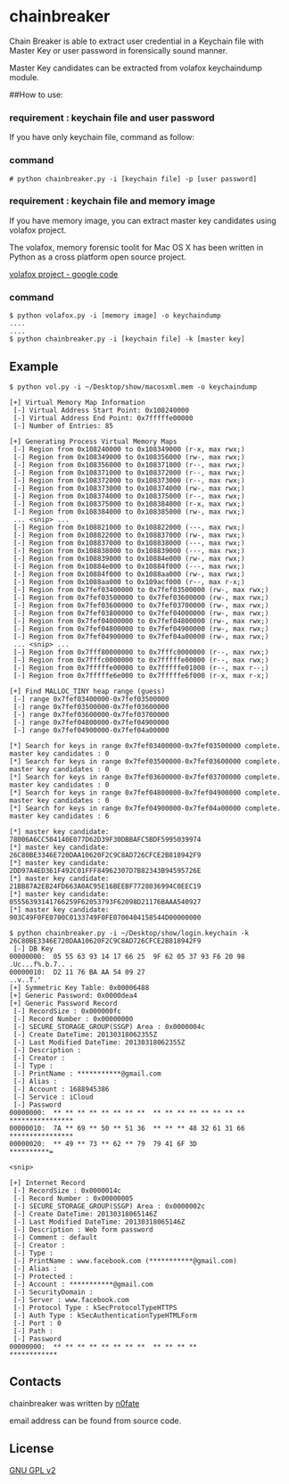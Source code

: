 chainbreaker
============

Chain Breaker is able to extract user credential in a Keychain file with Master Key or user password in forensically sound manner.

Master Key candidates can be extracted from volafox keychaindump module.


##How to use:

### requirement : keychain file and user password

If you have only keychain file, command as follow:

### command

    # python chainbreaker.py -i [keychain file] -p [user password]



### requirement : keychain file and memory image

If you have memory image, you can extract master key candidates using volafox project.

The volafox, memory forensic toolit for Mac OS X has been written in Python as a cross platform open source project.

[volafox project - google code](http://code.google.com/p/volafox/)

### command

    $ python volafox.py -i [memory image] -o keychaindump
    ....
    ....
    $ python chainbreaker.py -i [keychain file] -k [master key]


## Example
    $ python vol.py -i ~/Desktop/show/macosxml.mem -o keychaindump
    
    [+] Virtual Memory Map Information
     [-] Virtual Address Start Point: 0x108240000
     [-] Virtual Address End Point: 0x7fffffe00000
     [-] Number of Entries: 85
    
    [+] Generating Process Virtual Memory Maps
     [-] Region from 0x108240000 to 0x108349000 (r-x, max rwx;)
     [-] Region from 0x108349000 to 0x108356000 (rw-, max rwx;)
     [-] Region from 0x108356000 to 0x108371000 (r--, max rwx;)
     [-] Region from 0x108371000 to 0x108372000 (r--, max rwx;)
     [-] Region from 0x108372000 to 0x108373000 (r--, max rwx;)
     [-] Region from 0x108373000 to 0x108374000 (rw-, max rwx;)
     [-] Region from 0x108374000 to 0x108375000 (r--, max rwx;)
     [-] Region from 0x108375000 to 0x108384000 (r-x, max rwx;)
     [-] Region from 0x108384000 to 0x108385000 (rw-, max rwx;)
     ... <snip> ...
     [-] Region from 0x108821000 to 0x108822000 (---, max rwx;)
     [-] Region from 0x108822000 to 0x108837000 (rw-, max rwx;)
     [-] Region from 0x108837000 to 0x108838000 (---, max rwx;)
     [-] Region from 0x108838000 to 0x108839000 (---, max rwx;)
     [-] Region from 0x108839000 to 0x10884e000 (rw-, max rwx;)
     [-] Region from 0x10884e000 to 0x10884f000 (---, max rwx;)
     [-] Region from 0x10884f000 to 0x1088aa000 (rw-, max rwx;)
     [-] Region from 0x1088aa000 to 0x109acf000 (r--, max r-x;)
     [-] Region from 0x7fef03400000 to 0x7fef03500000 (rw-, max rwx;)
     [-] Region from 0x7fef03500000 to 0x7fef03600000 (rw-, max rwx;)
     [-] Region from 0x7fef03600000 to 0x7fef03700000 (rw-, max rwx;)
     [-] Region from 0x7fef03800000 to 0x7fef04000000 (rw-, max rwx;)
     [-] Region from 0x7fef04000000 to 0x7fef04800000 (rw-, max rwx;)
     [-] Region from 0x7fef04800000 to 0x7fef04900000 (rw-, max rwx;)
     [-] Region from 0x7fef04900000 to 0x7fef04a00000 (rw-, max rwx;)
     ... <snip> ...
     [-] Region from 0x7fff80000000 to 0x7fffc0000000 (r--, max rwx;)
     [-] Region from 0x7fffc0000000 to 0x7fffffe00000 (r--, max rwx;)
     [-] Region from 0x7fffffe00000 to 0x7fffffe01000 (r--, max r--;)
     [-] Region from 0x7fffffe6e000 to 0x7fffffe6f000 (r-x, max r-x;)
    
    [+] Find MALLOC_TINY heap range (guess)
     [-] range 0x7fef03400000-0x7fef03500000
     [-] range 0x7fef03500000-0x7fef03600000
     [-] range 0x7fef03600000-0x7fef03700000
     [-] range 0x7fef04800000-0x7fef04900000
     [-] range 0x7fef04900000-0x7fef04a00000
    
    [*] Search for keys in range 0x7fef03400000-0x7fef03500000 complete. master key candidates : 0
    [*] Search for keys in range 0x7fef03500000-0x7fef03600000 complete. master key candidates : 0
    [*] Search for keys in range 0x7fef03600000-0x7fef03700000 complete. master key candidates : 0
    [*] Search for keys in range 0x7fef04800000-0x7fef04900000 complete. master key candidates : 0
    [*] Search for keys in range 0x7fef04900000-0x7fef04a00000 complete. master key candidates : 6
    
    [*] master key candidate: 78006A6CC504140E077D62D39F30DBBAFC5BDF5995039974
    [*] master key candidate: 26C80BE3346E720DAA10620F2C9C8AD726CFCE2B818942F9
    [*] master key candidate: 2DD97A4ED361F492C01FFF84962307D7B82343B94595726E
    [*] master key candidate: 21BB87A2EB24FD663A0AC95E16BEEBF7728036994C0EEC19
    [*] master key candidate: 05556393141766259F62053793F62098D21176BAAA540927
    [*] master key candidate: 903C49F0FE0700C0133749F0FE0700404158544D00000000

    $ python chainbreaker.py -i ~/Desktop/show/login.keychain -k 26C80BE3346E720DAA10620F2C9C8AD726CFCE2B818942F9
     [-] DB Key
    00000000:  05 55 63 93 14 17 66 25  9F 62 05 37 93 F6 20 98  .Uc...f%.b.7.. .
    00000010:  D2 11 76 BA AA 54 09 27                                                   ..v..T.'
    [+] Symmetric Key Table: 0x00006488
    [+] Generic Password: 0x0000dea4
    [+] Generic Password Record
     [-] RecordSize : 0x000000fc
     [-] Record Number : 0x00000000
     [-] SECURE_STORAGE_GROUP(SSGP) Area : 0x0000004c
     [-] Create DateTime: 20130318062355Z
     [-] Last Modified DateTime: 20130318062355Z
     [-] Description : 
     [-] Creator : 
     [-] Type : 
     [-] PrintName : ***********@gmail.com
     [-] Alias : 
     [-] Account : 1688945386
     [-] Service : iCloud
     [-] Password
    00000000:  ** ** ** ** ** ** ** **  ** ** ** ** ** ** ** **  ****************
    00000010:  7A ** 69 ** 50 ** 51 36  ** ** ** 48 32 61 31 66  ****************
    00000020:  ** 49 ** 73 ** 62 ** 79  79 41 6F 3D              **********=
    
    <snip>
    
    [+] Internet Record
     [-] RecordSize : 0x0000014c
     [-] Record Number : 0x00000005
     [-] SECURE_STORAGE_GROUP(SSGP) Area : 0x0000002c
     [-] Create DateTime: 20130318065146Z
     [-] Last Modified DateTime: 20130318065146Z
     [-] Description : Web form password
     [-] Comment : default
     [-] Creator : 
     [-] Type : 
     [-] PrintName : www.facebook.com (***********@gmail.com)
     [-] Alias : 
     [-] Protected : 
     [-] Account : ***********@gmail.com
     [-] SecurityDomain : 
     [-] Server : www.facebook.com
     [-] Protocol Type : kSecProtocolTypeHTTPS
     [-] Auth Type : kSecAuthenticationTypeHTMLForm
     [-] Port : 0
     [-] Path : 
     [-] Password
    00000000:  ** ** ** ** ** ** ** **  ** ** ** **              ************


## Contacts

chainbreaker was written by [n0fate](http://twitter.com/n0fate)

email address can be found from source code.

## License
[GNU GPL v2](http://www.gnu.org/licenses/old-licenses/gpl-2.0.html)
